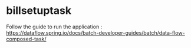 # billsetuptask

Follow the guide to run the application : 
https://dataflow.spring.io/docs/batch-developer-guides/batch/data-flow-composed-task/
